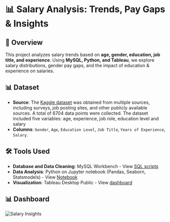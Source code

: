 # 📊 Salary Analysis: Trends, Pay Gaps & Insights

## 📌 Overview
This project analyzes salary trends based on **age, gender, education, job title, and experience**. Using **MySQL, Python, and Tableau**, we explore salary distributions, gender pay gaps, and the impact of education & experience on salaries.

## 📊 Dataset
- **Source**: The [Kaggle dataset](https://www.kaggle.com/datasets/mohithsairamreddy/salary-data) was obtained from multiple sources, including surveys, job posting sites, and other publicly available sources. A total of 6704 data points were collected. The dataset included five variables: age, experience, job role, education level and salary
- **Columns**: `Gender`, `Age`, `Education Level`, `Job Title`, `Years of Experience`, `Salary`.

## 🛠️ Tools Used
- **Database and Data Cleaning**: MySQL Workbench - View [SQL scripts](https://github.com/AlvinOng98/salary-analysis-project/tree/main/sql)
- **Data Analysis**: Python on Jupyter notebook (Pandas, Seaborn, Statsmodels) - View [Notebook](https://github.com/AlvinOng98/salary-analysis-project/tree/main/notebooks)
- **Visualization**: Tableau Desktop Public - View [dashboard](https://public.tableau.com/views/SalaryInsights_17401264791410/Dashboard1?:language=en-GB&:sid=&:redirect=auth&:display_count=n&:origin=viz_share_link)

## 📊 Dashboard

![Salary Insights](https://github.com/user-attachments/assets/f06cd6ec-d010-4601-b86f-ea2245f57711)

